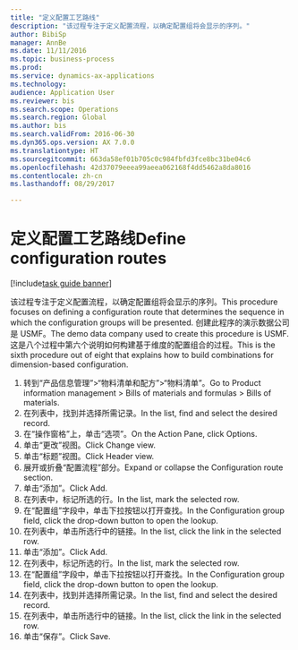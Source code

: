 ```yaml
--- 
title: "定义配置工艺路线"
description: "该过程专注于定义配置流程，以确定配置组将会显示的序列。"
author: BibiSp
manager: AnnBe
ms.date: 11/11/2016
ms.topic: business-process
ms.prod: 
ms.service: dynamics-ax-applications
ms.technology: 
audience: Application User
ms.reviewer: bis
ms.search.scope: Operations
ms.search.region: Global
ms.author: bis
ms.search.validFrom: 2016-06-30
ms.dyn365.ops.version: AX 7.0.0
ms.translationtype: HT
ms.sourcegitcommit: 663da58ef01b705c0c984fbfd3fce8bc31be04c6
ms.openlocfilehash: 42d37079eeea99aeea062168f4dd5462a8da8016
ms.contentlocale: zh-cn
ms.lasthandoff: 08/29/2017

---
```

# <a name="define-configuration-routes"></a><span data-ttu-id="ac485-103">定义配置工艺路线</span><span class="sxs-lookup"><span data-stu-id="ac485-103">Define configuration routes</span></span>

[!include[task guide banner](../../includes/task-guide-banner.md)]

<span data-ttu-id="ac485-104">该过程专注于定义配置流程，以确定配置组将会显示的序列。</span><span class="sxs-lookup"><span data-stu-id="ac485-104">This procedure focuses on defining a configuration route that determines the sequence in which the configuration groups will be presented.</span></span> <span data-ttu-id="ac485-105">创建此程序的演示数据公司是 USMF。</span><span class="sxs-lookup"><span data-stu-id="ac485-105">The demo data company used to create this procedure is USMF.</span></span> <span data-ttu-id="ac485-106">这是八个过程中第六个说明如何构建基于维度的配置组合的过程。</span><span class="sxs-lookup"><span data-stu-id="ac485-106">This is the sixth procedure out of eight that explains how to build combinations for dimension-based configuration.</span></span>

1. <span data-ttu-id="ac485-107">转到“产品信息管理”>“物料清单和配方”>“物料清单”。</span><span class="sxs-lookup"><span data-stu-id="ac485-107">Go to Product information management > Bills of materials and formulas > Bills of materials.</span></span>
2. <span data-ttu-id="ac485-108">在列表中，找到并选择所需记录。</span><span class="sxs-lookup"><span data-stu-id="ac485-108">In the list, find and select the desired record.</span></span>
3. <span data-ttu-id="ac485-109">在“操作窗格”上，单击“选项”。</span><span class="sxs-lookup"><span data-stu-id="ac485-109">On the Action Pane, click Options.</span></span>
4. <span data-ttu-id="ac485-110">单击“更改”视图。</span><span class="sxs-lookup"><span data-stu-id="ac485-110">Click Change view.</span></span>
5. <span data-ttu-id="ac485-111">单击“标题”视图。</span><span class="sxs-lookup"><span data-stu-id="ac485-111">Click Header view.</span></span>
6. <span data-ttu-id="ac485-112">展开或折叠“配置流程”部分。</span><span class="sxs-lookup"><span data-stu-id="ac485-112">Expand or collapse the Configuration route section.</span></span>
7. <span data-ttu-id="ac485-113">单击“添加”。</span><span class="sxs-lookup"><span data-stu-id="ac485-113">Click Add.</span></span>
8. <span data-ttu-id="ac485-114">在列表中，标记所选的行。</span><span class="sxs-lookup"><span data-stu-id="ac485-114">In the list, mark the selected row.</span></span>
9. <span data-ttu-id="ac485-115">在“配置组”字段中，单击下拉按钮以打开查找。</span><span class="sxs-lookup"><span data-stu-id="ac485-115">In the Configuration group field, click the drop-down button to open the lookup.</span></span>
10. <span data-ttu-id="ac485-116">在列表中，单击所选行中的链接。</span><span class="sxs-lookup"><span data-stu-id="ac485-116">In the list, click the link in the selected row.</span></span>
11. <span data-ttu-id="ac485-117">单击“添加”。</span><span class="sxs-lookup"><span data-stu-id="ac485-117">Click Add.</span></span>
12. <span data-ttu-id="ac485-118">在列表中，标记所选的行。</span><span class="sxs-lookup"><span data-stu-id="ac485-118">In the list, mark the selected row.</span></span>
13. <span data-ttu-id="ac485-119">在“配置组”字段中，单击下拉按钮以打开查找。</span><span class="sxs-lookup"><span data-stu-id="ac485-119">In the Configuration group field, click the drop-down button to open the lookup.</span></span>
14. <span data-ttu-id="ac485-120">在列表中，找到并选择所需记录。</span><span class="sxs-lookup"><span data-stu-id="ac485-120">In the list, find and select the desired record.</span></span>
15. <span data-ttu-id="ac485-121">在列表中，单击所选行中的链接。</span><span class="sxs-lookup"><span data-stu-id="ac485-121">In the list, click the link in the selected row.</span></span>
16. <span data-ttu-id="ac485-122">单击“保存”。</span><span class="sxs-lookup"><span data-stu-id="ac485-122">Click Save.</span></span>


